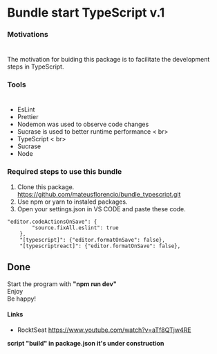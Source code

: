 # Bundle start TypeScript v.1

### **Motivations**

#

The motivation for buiding this package is to facilitate the development steps in TypeScript.

### **Tools**
#
* EsLint <br>
* Prettier <br/>
* Nodemon was used to observe code changes  <br>
* Sucrase is used to better runtime performance < br>
* TypeScript < br>
* Sucrase <br>
* Node <br>

### Required steps to use this bundle

1. Clone this package. <br>
<https://github.com/mateusflorencio/bundle_typescript.git>
2. Use npm or yarn to instaled packages.
3. Open your settings.json in VS CODE and paste these code.

```
"editor.codeActionsOnSave": {
        "source.fixAll.eslint": true
    },
    "[typescript]": {"editor.formatOnSave": false},
    "[typescriptreact]": {"editor.formatOnSave": false},
```

## Done

Start the program with **"npm run dev"**
<br>
Enjoy
<br>
Be happy!

#### Links

- RocktSeat
  <https://www.youtube.com/watch?v=aTf8QTjw4RE>

**script "build" in package.json it's under construction**

